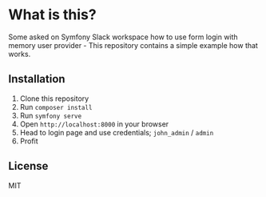 # What is this?

Some asked on Symfony Slack workspace how to use form login with memory user provider - This repository
contains a simple example how that works.

## Installation

1) Clone this repository
2) Run `composer install`
3) Run `symfony serve`
4) Open `http://localhost:8000` in your browser
5) Head to login page and use credentials; `john_admin` / `admin`
6) Profit

## License 

MIT
